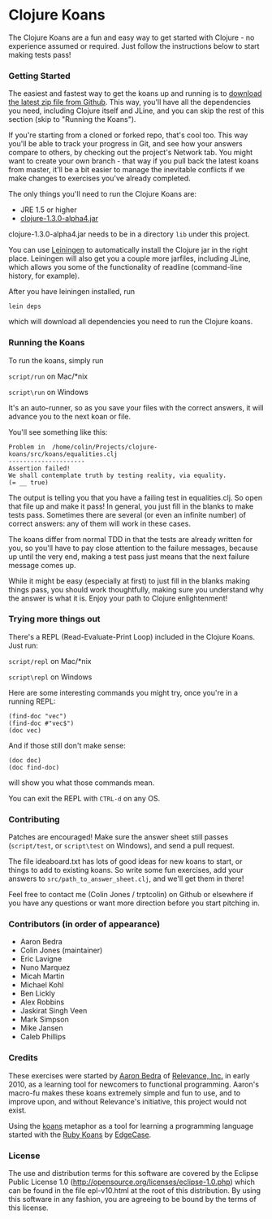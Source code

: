 # Clojure Koans

The Clojure Koans are a fun and easy way to get started with Clojure - no
experience assumed or required.  Just follow the instructions below to start
making tests pass!


### Getting Started

The easiest and fastest way to get the koans up and running is to [download the
latest zip file from Github](https://github.com/functional-koans/clojure-koans/downloads).
This way, you'll have all the dependencies you need, including Clojure itself
and JLine, and you can skip the rest of this section (skip to "Running the
Koans").

If you're starting from a cloned or forked repo, that's cool too. This way
you'll be able to track your progress in Git, and see how your answers compare
to others, by checking out the project's Network tab. You might want to create your
own branch - that way if you pull back the latest koans from master, it'll be a bit
easier to manage the inevitable conflicts if we make changes to exercises you've already
completed.

The only things you'll need to run the Clojure Koans are:

- JRE 1.5 or higher
- [clojure-1.3.0-alpha4.jar](https://github.com/downloads/clojure/clojure/clojure-1.3.0-alpha4.zip)

clojure-1.3.0-alpha4.jar needs to be in a directory `lib` under this project.

You can use [Leiningen](http://github.com/technomancy/leiningen) to
automatically install the Clojure jar in the right place. Leiningen will also
get you a couple more jarfiles, including JLine, which allows you some of the
functionality of readline (command-line history, for example).

After you have leiningen installed, run

`lein deps`

which will download all dependencies you need to run the Clojure koans.


### Running the Koans

To run the koans, simply run

`script/run` on Mac/\*nix

`script\run` on Windows

It's an auto-runner, so as you save your files with the correct answers, it will
advance you to the next koan or file.

You'll see something like this:

    Problem in  /home/colin/Projects/clojure-koans/src/koans/equalities.clj
    ---------------------
    Assertion failed!
    We shall contemplate truth by testing reality, via equality.
    (= __ true)

The output is telling you that you have a failing test in equalities.clj.
So open that file up and make it pass!  In general, you just fill in the
blanks to make tests pass.  Sometimes there are several (or even an infinite
number) of correct answers: any of them will work in these cases.

The koans differ from normal TDD in that the tests are already written for you,
so you'll have to pay close attention to the failure messages, because up until
the very end, making a test pass just means that the next failure message comes
up.

While it might be easy (especially at first) to just fill in the blanks making
things pass, you should work thoughtfully, making sure you understand why the
answer is what it is.  Enjoy your path to Clojure enlightenment!


### Trying more things out

There's a REPL (Read-Evaluate-Print Loop) included in the Clojure Koans. Just
run:

`script/repl` on Mac/\*nix

`script\repl` on Windows

Here are some interesting commands you might try, once you're in a running REPL:

    (find-doc "vec")
    (find-doc #"vec$")
    (doc vec)

And if those still don't make sense:

    (doc doc)
    (doc find-doc)

will show you what those commands mean.

You can exit the REPL with `CTRL-d` on any OS.


### Contributing

Patches are encouraged!  Make sure the answer sheet still passes (`script/test`,
or `script\test` on Windows), and send a pull request.

The file ideaboard.txt has lots of good ideas for new koans to start, or things
to add to existing koans.  So write some fun exercises, add your answers to
`src/path_to_answer_sheet.clj`, and we'll get them in there!

Feel free to contact me (Colin Jones / trptcolin) on Github or elsewhere if you
have any questions or want more direction before you start pitching in.


### Contributors (in order of appearance)

- Aaron Bedra
- Colin Jones (maintainer)
- Eric Lavigne
- Nuno Marquez
- Micah Martin
- Michael Kohl
- Ben Lickly
- Alex Robbins
- Jaskirat Singh Veen
- Mark Simpson
- Mike Jansen
- Caleb Phillips


### Credits

These exercises were started by [Aaron Bedra](http://github.com/abedra) of
[Relevance, Inc.](http://github.com/relevance) in early 2010, as a learning
tool for newcomers to functional programming. Aaron's macro-fu makes these
koans extremely simple and fun to use, and to improve upon, and without
Relevance's initiative, this project would not exist.

Using the [koans](http://en.wikipedia.org/wiki/koan) metaphor as a tool for
learning a programming language started with the
[Ruby Koans](http://rubykoans.com) by [EdgeCase](http://github.com/edgecase).


### License

The use and distribution terms for this software are covered by the
Eclipse Public License 1.0 (http://opensource.org/licenses/eclipse-1.0.php)
which can be found in the file epl-v10.html at the root of this distribution.
By using this software in any fashion, you are agreeing to be bound by
the terms of this license.

